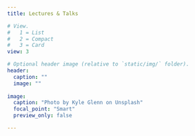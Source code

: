 ```yaml
---
title: Lectures & Talks

# View.
#   1 = List
#   2 = Compact
#   3 = Card
view: 3

# Optional header image (relative to `static/img/` folder).
header:
  caption: ""
  image: ""
  
image:
  caption: "Photo by Kyle Glenn on Unsplash"
  focal_point: "Smart"
  preview_only: false

---
```

